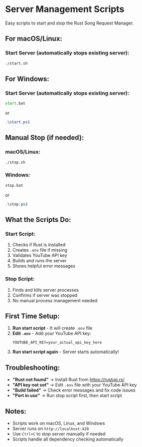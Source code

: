 # Server Management Scripts

Easy scripts to start and stop the Rust Song Request Manager.

## For macOS/Linux:

### Start Server (automatically stops existing server):
```bash
./start.sh
```

## For Windows:

### Start Server (automatically stops existing server):
```cmd
start.bat
```
or
```powershell
.\start.ps1
```

## Manual Stop (if needed):

### macOS/Linux:
```bash
./stop.sh
```

### Windows:
```cmd
stop.bat
```
or
```powershell
.\stop.ps1
```

## What the Scripts Do:

### Start Script:
1. Checks if Rust is installed
2. Creates `.env` file if missing
3. Validates YouTube API key
4. Builds and runs the server
5. Shows helpful error messages

### Stop Script:
1. Finds and kills server processes
2. Confirms if server was stopped
3. No manual process management needed

## First Time Setup:

1. **Run start script** - It will create `.env` file
2. **Edit `.env`** - Add your YouTube API key:
   ```
   YOUTUBE_API_KEY=your_actual_api_key_here
   ```
3. **Run start script again** - Server starts automatically!

## Troubleshooting:

- **"Rust not found"** → Install Rust from https://rustup.rs/
- **"API key not set"** → Edit `.env` file with your YouTube API key
- **"Build failed"** → Check error messages and fix code issues
- **"Port in use"** → Run stop script first, then start script

## Notes:

- Scripts work on macOS, Linux, and Windows
- Server runs on `http://localhost:420`
- Use `Ctrl+C` to stop server manually if needed
- Scripts handle all dependency checking automatically
